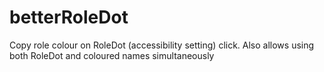 # betterRoleDot

Copy role colour on RoleDot (accessibility setting) click. Also allows using both RoleDot and coloured names simultaneously